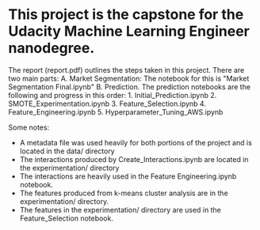 # This project is the capstone for the Udacity Machine Learning Engineer nanodegree.

The report (report.pdf) outlines the steps taken in this project. There are two main parts:
  A. Market Segmentation: The notebook for this is "Market Segmentation Final.ipynb"
  B. Prediction. The prediction notebooks are the following and progress in this order:
    1. Initial_Prediction.ipynb
    2. SMOTE_Experimentation.ipynb
    3. Feature_Selection.ipynb
    4. Feature_Engineering.ipynb
    5. Hyperparameter_Tuning_AWS.ipynb

Some notes:

 * A metadata file was used heavily for both portions of the project and is located in the data/ directory
 * The interactions produced by Create_Interactions.ipynb are located in the experimentation/ directory
 * The interactions are heavily used in the Feature Engineering.ipynb notebook.
 * The features produced from k-means cluster analysis are in the experimentation/ directory.
 * The features in the experimentation/ directory are used in the Feature_Selection notebook.


